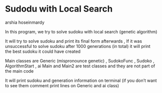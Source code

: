 # Sudodu with Local Search
arshia hoseinmardy

In this program, we try to solve sudoku with local search (genetic algorithm)

It will try to solve sudoku and print its final form afterwards ,
If it was unsuccessful to solve sudoku after 1000 generations (in total) it will print the best sudoku it could have created


Main classes are Generic (mispronounce genetic) , SudokoFunc , Sudoko , AlgorithmStart  , ai 
Main and Main2 are test classes and they are not part of the main code


It will print sudoku and generation information on terminal (if you don’t want to see them comment print lines on Generic and ai class)



